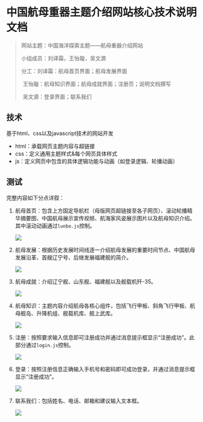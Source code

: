 

# 中国航母重器主题介绍网站核心技术说明文档

> 网站主题：中国海洋探索主题——航母重器介绍网站
>
> 小组成员：刘译霜，王怡璇，吴文源
>
> 分工：刘译霜：航母首页界面；航母发展界面
>
> ​			王怡璇：航母知识界面；航母成就界面；注册页；说明文档撰写
>
> ​			吴文源：登录界面；联系我们

## 技术

基于html、css以及javascript技术的网站开发

- html：承载网页主题内容与超链接
- css：定义通用主题样式&每个网页具体样式
- js：定义网页中包含的具体逻辑功能与动画（如登录逻辑、轮播动画）

## 测试

完整内容如下分点详叙：

1. 航母首页：包含上方固定导航栏（母版网页超链接至各子网页）、滚动轮播精华摘要图、中国航母展示宣传视频、航海家风姿展示图片以及航母知识介绍。其中滚动动画通过`lunbo.js`控制。

   ![](src\1.jpeg)

2. 航母发展：根据历史发展时间线逐一介绍航母发展的重要时间节点、中国航母发展沿革、首艘辽宁号、后继发展福建舰的简介。

   ![](src\2.jpeg)

3. 航母成就：介绍辽宁舰、山东舰、福建舰以及舰载机歼-35。

   ![](src\3.jpeg)

4. 航母知识：主题内容介绍航母各核心组件，包括飞行甲板、斜角飞行甲板、航母舰岛、升降机组、舰载机库、舰上武库。

   ![](src\4.jpeg)

5. 注册：按照要求输入信息即可注册成功并通过消息提示框显示“注册成功”。此部分通过`login.js`控制。

   ![](src\5.jpeg) 

6. 登录：按照注册信息正确输入手机号和密码即可成功登录，并通过消息提示框显示“注册成功”。

   ![](src\6.jpeg)

7. 联系我们：包括姓名、电话、邮箱和建议输入文本框。

   ![](src\7.jpeg)